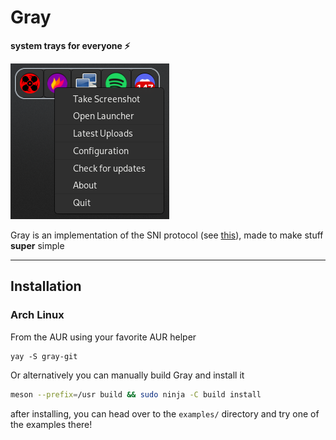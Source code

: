 # Gray
**system trays for everyone ⚡**

![simple widget implementation using Gray showing an invoked item menu](assets/demo-with-menu.png)


Gray is an implementation of the SNI protocol (see [this](https://www.freedesktop.org/wiki/Specifications/StatusNotifierItem/)), made to make stuff **super** simple

---

## Installation

### Arch Linux 

From the AUR using your favorite AUR helper

```
yay -S gray-git
```

Or alternatively you can manually build Gray and install it
```sh
meson --prefix=/usr build && sudo ninja -C build install
```
after installing, you can head over to the `examples/` directory and try one of the examples there!
